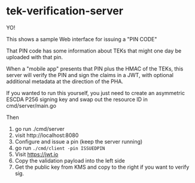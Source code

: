 # tek-verification-server

YO!

This shows a sample Web interface for issuing a "PIN CODE"

That PIN code has some information about TEKs that might one day be uploaded
with that pin.

When a "mobile app" presents that PIN plus the HMAC of the TEKs, this server
will verify the PIN and sign the claims in a JWT, with optional
additional metadata at the direction of the PHA.

If you wanted to run this yourself, you just need to create an asymmetric
ESCDA P256  signing key and swap out the resource ID in cmd/server/main.go

Then

1. go run ./cmd/server
2. visit http://localhost:8080
3. Configure and issue a pin (keep the server running)
4. go run `./cmd/client -pin ISSUEDPIN`
5. Visit https://jwt.io
6. Copy the validation payload into the left side
7. Get the public key from KMS and copy to the right if you want to verify sig.
